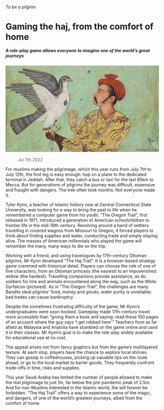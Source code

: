 ###### To be a pilgrim

# Gaming the haj, from the comfort of home 

##### A role-play game allows everyone to imagine one of the world’s great journeys 

![image](images/20220709_CUP002.jpg) 

> Jul 7th 2022 

For muslims making the pilgrimage, which this year runs from July 7th to July 12th, the first leg is easy enough: hop on a plane to the dedicated terminal in Jeddah. After that, they catch a bus or taxi for the last 85km to Mecca. But for generations of pilgrims the journey was difficult, expensive and fraught with dangers. The trek often took months. Not everyone made it.

Tyler Kynn, a teacher of Islamic history now at Central Connecticut State University, was looking for a way to bring the past to life when he remembered a computer game from his youth. “The Oregon Trail”, first released in 1971, introduced a generation of American schoolchildren to frontier life in the mid-19th century. Revolving around a band of settlers travelling in covered wagons from Missouri to Oregon, it forced players to think about finding supplies and water, conducting trade and simply staying alive. The masses of American millennials who played the game will remember the many, many ways to die on the trip. 

Working with a friend, and using travelogues by 17th-century Ottoman pilgrims, Mr Kynn developed “The Haj Trail”. It is a browser-based strategy game crammed with historical detail. Players can choose the role of one of five characters, from an Ottoman princess (the easiest) to an impoverished widow (the hardest). Travelling companions provide assistance, as do soldiers for hire and animals encountered along the way, such as the White Gyrfalcon (pictured). As in “The Oregon Trail”, the challenges are many. Bandits steal pilgrims’ food, money and goods; water purity is unreliable; bad trades can cause bankruptcy. 

Despite the sometimes frustrating difficulty of the game, Mr Kynn’s undergraduates were soon hooked. Gameplay made 17th-century travel more accessible than “giving them a book and saying: read these 100 pages of an account where the guy says ‘I get robbed here’.” Teachers from as far afield as Malaysia and Anatolia have stumbled on the game online and used it in their classes. Mr Kynn’s goal is to make the role-play widely available for educational use at no cost. 

The appeal arises not from fancy graphics but from the game’s multilayered texture. At each stop, players have the chance to explore local shrines. They can gossip in coffeehouses, picking up valuable tips on the route ahead, or go to the local market to barter goods. They frequently confront trade-offs in time, risks and supplies. 

This year Saudi Arabia has limited the number of people allowed to make the real pilgrimage to just 1m, far below the pre-pandemic peak of 2.5m. And for non-Muslims interested in the Islamic world, the will forever be forbidden. “The Haj Trail” offers a way to experience some of the magic, and dangers, of one of the world’s greatest journeys, albeit from the comfort of home. 

